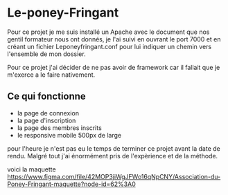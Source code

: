 # Le-poney-Fringant
Pour ce projet je me suis installé un Apache avec le document que nos 
gentil formateur nous ont donnés, je l'ai suivi en ouvrant le port 7000 et en créant un 
fichier Leponeyfringant.conf pour lui indiquer un chemin vers l'ensemble de mon 
dossier. 

Pour ce projet j'ai décider de ne pas avoir de framework car il fallait que je m'exerce a le
faire nativement.

## Ce qui fonctionne
 - la page de connexion
 - la page d'inscription 
 - la page des membres inscrits
 - le responsive mobile 500px de large

pour l'heure je n'est pas eu le temps de terminer ce projet avant la 
date de rendu. Malgré tout j'ai énormément pris de l'expèrience et de la 
méthode.  

voici la maquette
https://www.figma.com/file/42MOP3jiWgJFWo16qNpCNY/Association-du-Poney-Fringant-maquette?node-id=62%3A0
